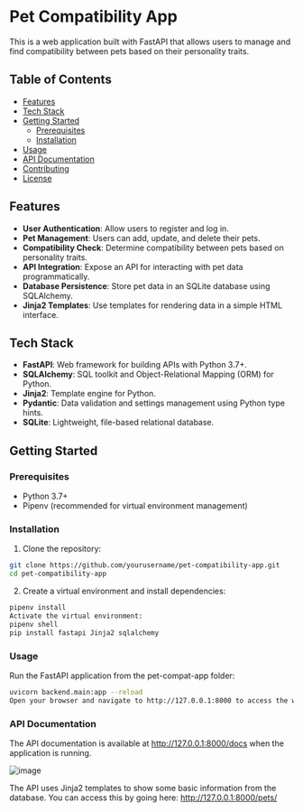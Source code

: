 # Pet Compatibility App

This is a web application built with FastAPI that allows users to manage and find compatibility between pets based on their personality traits.

## Table of Contents

- [Features](#features)
- [Tech Stack](#tech-stack)
- [Getting Started](#getting-started)
  - [Prerequisites](#prerequisites)
  - [Installation](#installation)
- [Usage](#usage)
- [API Documentation](#api-documentation)
- [Contributing](#contributing)
- [License](#license)

## Features

- **User Authentication**: Allow users to register and log in.
- **Pet Management**: Users can add, update, and delete their pets.
- **Compatibility Check**: Determine compatibility between pets based on personality traits.
- **API Integration**: Expose an API for interacting with pet data programmatically.
- **Database Persistence**: Store pet data in an SQLite database using SQLAlchemy.
- **Jinja2 Templates**: Use templates for rendering data in a simple HTML interface.

## Tech Stack

- **FastAPI**: Web framework for building APIs with Python 3.7+.
- **SQLAlchemy**: SQL toolkit and Object-Relational Mapping (ORM) for Python.
- **Jinja2**: Template engine for Python.
- **Pydantic**: Data validation and settings management using Python type hints.
- **SQLite**: Lightweight, file-based relational database.

## Getting Started

### Prerequisites

- Python 3.7+
- Pipenv (recommended for virtual environment management)

### Installation

1. Clone the repository:

```bash
git clone https://github.com/yourusername/pet-compatibility-app.git
cd pet-compatibility-app
```
2. Create a virtual environment and install dependencies:

```bash
pipenv install
Activate the virtual environment:
pipenv shell
pip install fastapi Jinja2 sqlalchemy
```
### Usage
Run the FastAPI application from the pet-compat-app folder:

```bash
uvicorn backend.main:app --reload
Open your browser and navigate to http://127.0.0.1:8000 to access the web application.
```

### API Documentation
  The API documentation is available at http://127.0.0.1:8000/docs when the application is running.

  ![image](https://github.com/DennisShin/pet-compat-app/assets/83376929/265dc775-229e-4660-aacb-c7f046e2e0f8)

  The API uses Jinja2 templates to show some basic information from the database. You can access this by going here: http://127.0.0.1:8000/pets/



